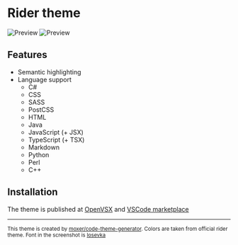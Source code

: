 # Rider theme

![Preview](https://raw.githubusercontent.com/muhammadsammy/rider-theme/master/assets/dark.png)
![Preview](https://raw.githubusercontent.com/muhammadsammy/rider-theme/master/assets/light.png)

## Features

- Semantic highlighting
- Language support
  - C#
  - CSS
  - SASS
  - PostCSS
  - HTML
  - Java
  - JavaScript (+ JSX)
  - TypeScript (+ TSX)
  - Markdown
  - Python
  - Perl
  - C++

## Installation

The theme is published at [OpenVSX](https://open-vsx.org/extension/muhammad-sammy/rider-theme) and [VSCode marketplace](https://marketplace.visualstudio.com/items?itemName=muhammad-sammy.rider-theme)

---

<sup>This theme is created by [moxer/code-theme-generator](https://github.com/moxer-theme/code-theme-generator). Colors are taken from official rider theme. Font in the screenshot is [Iosevka](https://github.com/be5invis/Iosevka)</sup>
